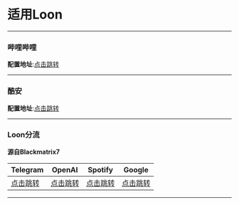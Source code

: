 # 适用Loon
---

### 哔哩哔哩
**配置地址**:[点击跳转](https://www.nsloon.com/openloon/import?plugin=https://github.com/z-jinke/loon/raw/refs/heads/main/Plugin/BiliBili)

---

### 酷安
**配置地址**:[点击跳转](https://www.nsloon.com/openloon/import?plugin=https://github.com/z-jinke/loon/raw/refs/heads/main/Plugin/Coolapk)

---

### Loon分流
**源自Blackmatrix7**

| **Telegram**                                                                                                     | **OpenAI**                                                                                                     | **Spotify**                                                                                                    |**Google**                                                                                                   |
|------------------------------------------------------------------------------------------------------------------|---------------------------------------------------------------------------------------------------------------|----------------------------------------------------------------------------------------------------------------|-------------------------------------------------------------------------------------------------------------|
| [点击跳转](https://raw.githubusercontent.com/blackmatrix7/ios_rule_script/master/rule/Loon/Telegram/Telegram.list) | [点击跳转](https://raw.githubusercontent.com/blackmatrix7/ios_rule_script/master/rule/Loon/OpenAI/OpenAI.list) | [点击跳转](https://raw.githubusercontent.com/blackmatrix7/ios_rule_script/master/rule/Loon/OpenAI/Spotify.list) | [点击跳转](https://raw.githubusercontent.com/blackmatrix7/ios_rule_script/master/rule/Loon/Google/Google.list) |

---
